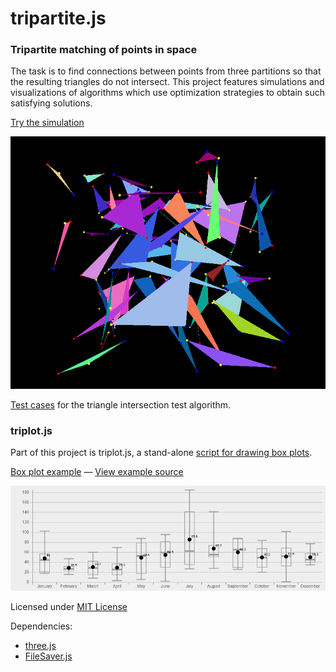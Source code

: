 tripartite.js
=============

### Tripartite matching of points in space ###

The task is to find connections between points from three partitions so that the resulting triangles do not intersect.
This project features simulations and visualizations of algorithms which use optimization strategies to obtain such satisfying solutions.

[Try the simulation](http://daign.github.com/tripartite.js/)

![screenshot](./screenshot.png)

[Test cases](http://daign.github.com/tripartite.js/test/intersectiontest.html) for the triangle intersection test algorithm.

### triplot.js ###

Part of this project is triplot.js, a stand-alone [script for drawing box plots](https://github.com/daign/tripartite.js/blob/master/js/triplot/triplot.js).

[Box plot example](http://daign.github.com/tripartite.js/js/triplot/example.html) — [View example source](https://github.com/daign/tripartite.js/blob/master/js/triplot/example.html)

![screenshot](./js/triplot/screenshot.png)

Licensed under [MIT License](https://github.com/daign/tripartite.js/blob/master/LICENSE)

Dependencies:
* [three.js](https://github.com/mrdoob/three.js)
* [FileSaver.js](https://github.com/eligrey/FileSaver.js)

